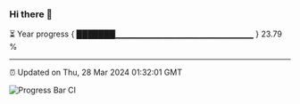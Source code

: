 ### Hi there 👋

⏳ Year progress { ███████▁▁▁▁▁▁▁▁▁▁▁▁▁▁▁▁▁▁▁▁▁▁▁ } 23.79 %

---

⏰ Updated on Thu, 28 Mar 2024 01:32:01 GMT

![Progress Bar CI](https://github.com/IshwaranRudhara/GIT-ACTION/workflows/Progress%20Bar%20CI/badge.svg)
